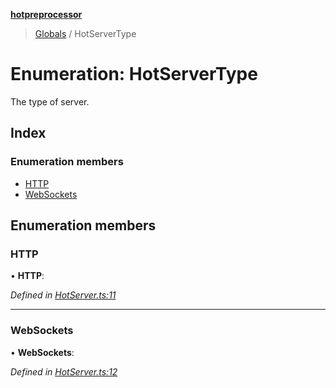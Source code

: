 **[hotpreprocessor](../README.md)**

> [Globals](../globals.md) / HotServerType

# Enumeration: HotServerType

The type of server.

## Index

### Enumeration members

* [HTTP](hotservertype.md#http)
* [WebSockets](hotservertype.md#websockets)

## Enumeration members

### HTTP

•  **HTTP**: 

*Defined in [HotServer.ts:11](https://github.com/OurFreeLight/HotPreprocessor/blob/5d07e7d/src/HotServer.ts#L11)*

___

### WebSockets

•  **WebSockets**: 

*Defined in [HotServer.ts:12](https://github.com/OurFreeLight/HotPreprocessor/blob/5d07e7d/src/HotServer.ts#L12)*
